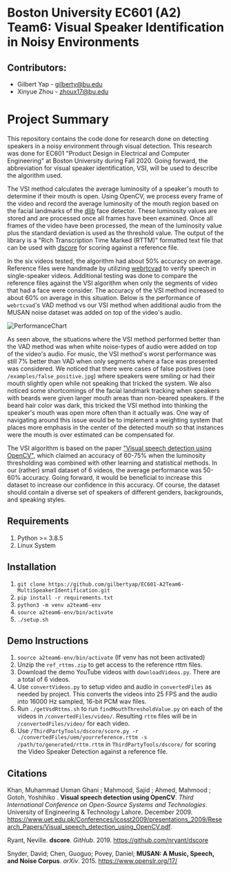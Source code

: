 # Boston University EC601 (A2) Team6: Visual Speaker Identification in Noisy Environments

## Contributors:
* Gilbert Yap - gilberty@bu.edu
* Xinyue Zhou - zhoux17@bu.edu

# Project Summary

This repository contains the code done for research done on detecting speakers in a noisy environment through visual detection. This research was done for EC601 "Product Design in Electrical and Computer Engineering" at Boston University during Fall 2020. Going forward, the abbreviation for visual speaker identification, VSI, will be used to describe the algorithm used.

The VSI method calculates the average luminosity of a speaker's mouth to determine if their mouth is open. Using OpenCV, we process every frame of the video and record the average luminosity of the mouth region based on the facial landmarks of the [dlib](http://dlib.net/face_detector.py.html) face detector. These luminosity values are stored and are processed once all frames have been examined. Once all frames of the video have been processed, the mean of the luminosity value plus the standard deviation is used as the threshold value. The output of the library is a "Rich Transcription Time Marked (RTTM)" formatted text file that can be used with [dscore](https://github.com/nryant/dscore) for scoring against a reference file.

In the six videos tested, the algorithm had about 50% accuracy on average. Reference files were handmade by utilizing [webrtcvad](https://github.com/wiseman/py-webrtcvad) to verify speech in single-speaker videos. Additional testing was done to compare the reference files against the VSI algorithm when only the segments of video that had a face were consider. The accuracy of the VSI method increased to about 60% on average in this situation. Below is the performance of `webrtcvad`'s VAD method vs our VSI method when additional audio from the MUSAN noise dataset was added on top of the video's audio.

![PerformanceChart](https://raw.githubusercontent.com/gilbertyap/EC601-A2Team6-MultiSpeakerIdentification/master/examples/PerformanceChart.png)

As seen above, the situations where the VSI method performed better than the VAD method was when white noise-types of audio were added on top of the video's audio. For music, the VSI method's worst performance was still 7% better than VAD when only segments where a face was presented was considered. We noticed that there were cases of false positives (see `/examples/false_positive.jpg`) where speakers were smiling or had their mouth slightly open while not speaking that tricked the system. We also noticed some shortcomings of the facial landmark tracking when speakers with beards were given larger mouth areas than non-beared speakers. If the beard hair color was dark, this tricked the VSI method into thinking the speaker's mouth was open more often than it actually was. One way of navigating around this issue would be to implement a weighting system that places more emphasis in the center of the detected mouth so that instances were the mouth is over estimated can be compensated for.

The VSI algorithm is based on the paper ["Visual speech detection using OpenCV"](https://www.uet.edu.pk/Conferences/icosst2009/presentations_2009/Research_Papers/Visual_speech_detection_using_OpenCV.pdf), which claimed an accuracy of 60-75% when the luminosity thresholding was combined with other learning and statistical methods. In our (rather) small dataset of 6 videos, the average performance was 50-60% accuracy. Going forward, it would be beneficial to increase this dataset to increase our confidence in this accuracy. Of course, the dataset should contain a diverse set of speakers of different genders, backgrounds, and speaking styles. 

## Requirements
1. Python >= 3.8.5
1. Linux System

## Installation
1. `git clone https://github.com/gilbertyap/EC601-A2Team6-MultiSpeakerIdentification.git`
1. `pip install -r requirements.txt`
1. `python3 -m venv a2team6-env`
1. `source a2team6-env/bin/activate`
1. `./setup.sh`

## Demo Instructions
1. `source a2team6-env/bin/activate` (If venv has not been activated)
1. Unzip the `ref_rttms.zip` to get access to the reference rttm files. 
1. Download the demo YouTube videos with `downloadVideos.py`. There are a total of 6 videos.
1. Use `convertVideos.py` to setup video and audio in `convertedFiles` as needed by project. This converts the videos into 25 FPS and the audio into 16000 Hz sampled, 16-bit PCM wav files.
1. Run `./getVsdRttms.sh` to run `findMouthThresholdValue.py` on each of the videos in `/convertedFiles/video/`. Resulting `rttm` files will be in `/convertedFiles/video/` for each video.
1. Use `/ThirdPartyTools/dscore/score.py -r ./convertedFiles/uem/yourreference.rttm -s /path/to/generated/rttm.rttm` in `ThirdPartyTools/dscore/` for scoring the Video Speaker Detection against a reference file.

## Citations
Khan, Muhammad Usman Ghani ; Mahmood, Sajid ; Ahmed, Mahmood ; Gotoh, Yoshihiko . **Visual speech detection using OpenCV**. _Third International Conference on Open-Source Systems and Technologies_. University of Engineering & Technology Lahore. December 2009. https://www.uet.edu.pk/Conferences/icosst2009/presentations_2009/Research_Papers/Visual_speech_detection_using_OpenCV.pdf. 

Ryant, Neville. **dscore**. _GitHub_. 2019. https://github.com/nryant/dscore

Snyder, David; Chen, Guoguo; Povey, Daniel; **MUSAN: A Music, Speech, and Noise Corpus**. _arXiv_. 2015. https://www.openslr.org/17/